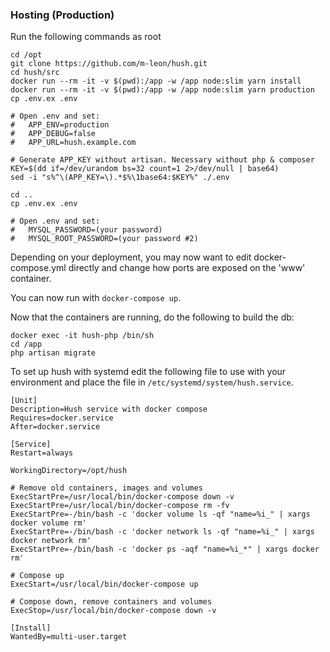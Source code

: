 ### Hosting (Production)

Run the following commands as root
```
cd /opt
git clone https://github.com/m-leon/hush.git
cd hush/src
docker run --rm -it -v $(pwd):/app -w /app node:slim yarn install
docker run --rm -it -v $(pwd):/app -w /app node:slim yarn production
cp .env.ex .env

# Open .env and set:
#   APP_ENV=production
#   APP_DEBUG=false
#   APP_URL=hush.example.com

# Generate APP_KEY without artisan. Necessary without php & composer
KEY=$(dd if=/dev/urandom bs=32 count=1 2>/dev/null | base64)
sed -i "s%^\(APP_KEY=\).*$%\1base64:$KEY%" ./.env

cd ..
cp .env.ex .env

# Open .env and set:
#   MYSQL_PASSWORD=(your password)
#   MYSQL_ROOT_PASSWORD=(your password #2)
```

Depending on your deployment, you may now want to edit docker-compose.yml directly and change how ports are exposed on the 'www' container.


You can now run with `docker-compose up`.

Now that the containers are running, do the following to build the db:
```
docker exec -it hush-php /bin/sh
cd /app
php artisan migrate
```

To set up hush with systemd edit the following file to use with your environment and place the file in `/etc/systemd/system/hush.service`.
```
[Unit]
Description=Hush service with docker compose
Requires=docker.service
After=docker.service

[Service]
Restart=always

WorkingDirectory=/opt/hush

# Remove old containers, images and volumes
ExecStartPre=/usr/local/bin/docker-compose down -v
ExecStartPre=/usr/local/bin/docker-compose rm -fv
ExecStartPre=-/bin/bash -c 'docker volume ls -qf "name=%i_" | xargs docker volume rm'
ExecStartPre=-/bin/bash -c 'docker network ls -qf "name=%i_" | xargs docker network rm'
ExecStartPre=-/bin/bash -c 'docker ps -aqf "name=%i_*" | xargs docker rm'

# Compose up
ExecStart=/usr/local/bin/docker-compose up

# Compose down, remove containers and volumes
ExecStop=/usr/local/bin/docker-compose down -v

[Install]
WantedBy=multi-user.target
```
